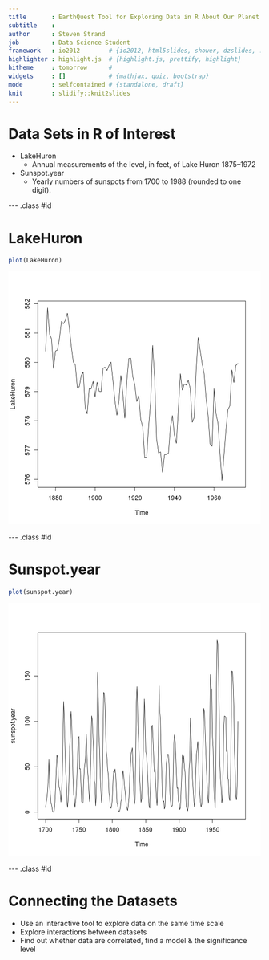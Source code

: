 ```yaml
---
title       : EarthQuest Tool for Exploring Data in R About Our Planet
subtitle    : 
author      : Steven Strand
job         : Data Science Student
framework   : io2012        # {io2012, html5slides, shower, dzslides, ...}
highlighter : highlight.js  # {highlight.js, prettify, highlight}
hitheme     : tomorrow      # 
widgets     : []            # {mathjax, quiz, bootstrap}
mode        : selfcontained # {standalone, draft}
knit        : slidify::knit2slides
---
```


# Data Sets in R of Interest

* LakeHuron
  * Annual measurements of the level, in feet, of Lake Huron 1875–1972
* Sunspot.year
  * Yearly numbers of sunspots from 1700 to 1988 (rounded to one digit).

--- .class #id 

# LakeHuron

```r
plot(LakeHuron)
```

![plot of chunk unnamed-chunk-1](assets/fig/unnamed-chunk-1-1.png)

--- .class #id 

# Sunspot.year

```r
plot(sunspot.year)
```

![plot of chunk unnamed-chunk-2](assets/fig/unnamed-chunk-2-1.png)

--- .class #id 

# Connecting the Datasets

* Use an interactive tool to explore data on the same time scale
* Explore interactions between datasets
* Find out whether data are correlated, find a model & the significance level
